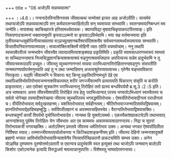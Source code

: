 +++
title = "06 अजोऽपि सन्नव्ययात्मा"

+++
।।4.6।। नन्वनादेरविनाशिनस्तव जीववत्कथं जन्मोक्तं इत्यत आह अजोऽपीति।
सत्यमेवं तथाप्यजोऽपि सन्नव्ययात्माऽपि सन् कर्मपारतन्त्र्यरहितोऽपि सन्
स्वमायया सम्भवामि। स्वतन्त्रमायानिबन्धनं मम जन्मेति। मायाशब्दः
क्वचिच्छास्त्रे हरिसामर्थ्यवाचकः। क्वाप्यविद्या मृषावाचिकृपाकपटवित्तवाक्।
इति निरूपणादत्रात्मनां भक्तानामुपरि कृपयाऽऽत्मनो वा कृपयाऽऽविर्भवामि। मया
सह वर्त्तमानमाया इति तृतीयस्कन्धसुबोधिनीव्याख्यातया
वाऽप्रच्युतज्ञानबलैश्वर्यादिशक्त्यैव सर्वभवनसामर्थ्यरूपमायया
सम्भवामि। विजातीयनिवारणायात्मपदम्। मायात्वोक्तिःशक्तिर्मे मोहिनी त्वतः
एवेति वयमवोचाम्। ननु तथापि स्वरूपवैपरीत्यं जन्मभावेन जीवस्यैव
तवायातमित्याशङ्क्याह प्रकृतिमिति। प्रकृतिं स्वामसाधारणस्वरूपं स्वभावं वा
सच्चिदानन्दमात्रं नित्यसिद्धज्ञानक्रियाशक्त्याश्रयं षड्गुणाश्रयमधिष्ठाय
अपरित्यज्य सन्नेव प्रादुर्भवामि न तु जीववत्स्वरूपादपि प्रच्युतः। जीवस्तु
व्युच्चरणानन्तरं मायया पराभिध्यानात्तिरोहितानन्दषड्गुणः संसरतीति
जन्ममरणपर्यावर्त्तमनुभवति अहं तु न तथा जन्मादिमान्
अजत्वश्रुतेरव्ययत्वाच्च। एतेनैव षड्भावविकारा निराकृताः। यद्यपि जीवात्मनि
न विकाराः षट् किन्तु प्रकृतिपरिणामभूते देहे एव
तथापिआविर्भावतिरोभावजन्मनाशविकल्पवत् शरीरं जगज्जीवात्मनि प्रत्याययति
विकारान् संसृतिं च करोति प्राकृतत्वात्। अत एवोक्तं सूत्रकारेण
पराभिध्यानात्तु तिरोहितं ततो ह्यस्य बन्धविपर्ययौ ब्र.सू.3।2।5 इति। अत्र
भाष्यकारः अस्य जीवस्यैश्वर्यादि तिरोहितं तत्र हेतुः पराभिध्यानात् परस्य
भगवतोऽभिध्यानं स्वस्यैतस्य च सर्वतो भोगेच्छा तस्मादीश्वरेच्छया जीवस्य
व्युच्चरितस्य भगवद्धर्मतिरोभावः। ऐश्वर्यतिरोभावाद्दीनत्वं पराधीनत्वं च।
वीर्यतिरोभावात् सर्वदुःखसहनम्। यशस्तिरोभावात् सर्वहीनत्वम्।
श्रीतिरोभावाज्जन्मादिसर्वापद्विषयत्वम्।
ज्ञानतिरोभावाद्देहादिष्वहम्बुद्धिः। सर्वविपरीतज्ञानं च अपस्मारसहितस्येव।
वैराग्यतिरोभावाद्विषयासक्तिः। बन्धश्चतुर्णां कार्यो विपर्ययो
द्वयोस्तिरोभावादेव। नान्यथा हि युक्तोऽयमर्थः। एकस्यैकांशप्राकट्येऽपि
तथाभावात् आनन्दांशस्तु पूर्वमेव तिरोहितः येन जीवभावः अत एव काममयः
अकामरूपत्वादानन्दस्य। निद्रा च सुतरां तिरोभावकर्त्री भगवच्छक्तिः।
अतोऽस्मिन् प्रस्तावे जीवस्य धर्मतिरोभाव उक्तः। अन्यथा भगवत
ऐश्वर्यादिलीला निर्विषया स्यात्। तस्माज्जीवरूपपर्यालोचनया न
किञ्चिदाशङ्कनीयम् इति। जीवस्य देहिनो जन्मनाशावुक्तौ ब्रह्मणो भगवत
आविर्भावतिरोभावाविन्याशयेनैव नित्यापरिच्छिन्नतनौ प्राकट्यमिति सम्भव
उक्तः। अनेन योऽहमिह दृश्यमानः पुरुषोत्तमोऽवतारी स एवान्यत्र
प्रादुर्भवामि स्वत इत्युक्तं तथा चाजोऽपि जन्मवान् बालोऽपि किशोरः
एकोऽप्यनेक इत्यादि विरुद्धधर्मा श्रयत्वान्नानुपपत्तिः। विशेषस्तु
भाष्यादेरवगन्तव्यः।
